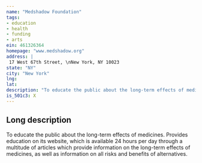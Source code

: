 ```yaml
---
name: "Medshadow Foundation"
tags:
- education
- health
- funding
- arts
ein: 461326364
homepage: "www.medshadow.org"
address: |
 17 West 67th Street, \nNew York, NY 10023
state: "NY"
city: "New York"
lng: 
lat: 
description: "To educate the public about the long-term effects of medicines. Provided newsletters and updated health information and advocacy for increased research for those exposed to synthetic estrogen des. "
is_501c3: X
---
```


## Long description

To educate the public about the long-term effects of medicines. Provides education on its website, which is available 24 hours per day through a multitude of articles which provide information on the long-term effects of medicines, as well as information on all risks and benefits of alternatives. 
